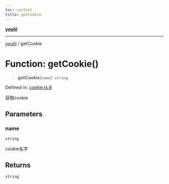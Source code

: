 ```yaml
---
toc: content
title: getCookie
---
```

[**youtil**](../README.md)

***

[youtil](../globals.md) / getCookie

# Function: getCookie()

> **getCookie**(`name`): `string`

Defined in: [cookie.ts:8](https://github.com/sxei/youtil/blob/694ab8493a838606110abf86b5e5d35bb7326cbe/src/cookie.ts#L8)

获取cookie

## Parameters

### name

`string`

cookie名字

## Returns

`string`
